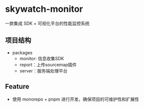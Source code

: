 # skywatch-monitor

一款集成 SDK + 可视化平台的性能监控系统

## 项目结构

- packages
  - monitor: 信息收集SDK
  - report：上传sourcemap插件
  - server：服务端处理平台

## Feature

- 使用 monorepo + pnpm 进行开发，确保项目的可维护性和扩展性
